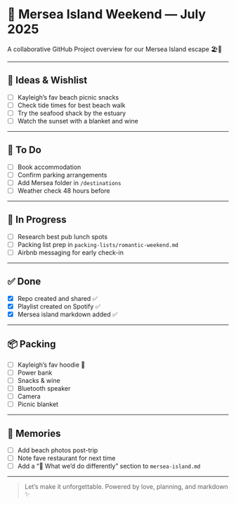 # 🌴 Mersea Island Weekend — July 2025

A collaborative GitHub Project overview for our Mersea Island escape 🏖️💜

---

## 🧠 Ideas & Wishlist
- [ ] Kayleigh’s fav beach picnic snacks  
- [ ] Check tide times for best beach walk  
- [ ] Try the seafood shack by the estuary  
- [ ] Watch the sunset with a blanket and wine  

---

## 📝 To Do
- [ ] Book accommodation  
- [ ] Confirm parking arrangements  
- [ ] Add Mersea folder in `/destinations`  
- [ ] Weather check 48 hours before  

---

## 🔧 In Progress
- [ ] Research best pub lunch spots  
- [ ] Packing list prep in `packing-lists/romantic-weekend.md`  
- [ ] Airbnb messaging for early check-in  

---

## ✅ Done
- [x] Repo created and shared ✅  
- [x] Playlist created on Spotify ✅  
- [x] Mersea island markdown added ✅  

---

## 📦 Packing
- [ ] Kayleigh’s fav hoodie 💜  
- [ ] Power bank  
- [ ] Snacks & wine  
- [ ] Bluetooth speaker  
- [ ] Camera  
- [ ] Picnic blanket  

---

## 📸 Memories
- [ ] Add beach photos post-trip  
- [ ] Note fave restaurant for next time  
- [ ] Add a “💭 What we’d do differently” section to `mersea-island.md`  

---

> Let’s make it unforgettable. Powered by love, planning, and markdown ✨
